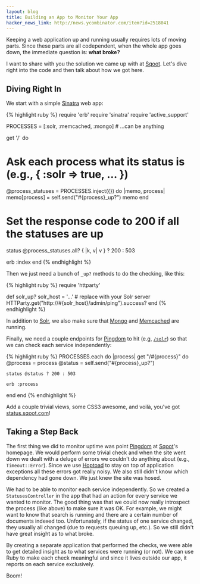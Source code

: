 ```yaml
---
layout: blog
title: Building an App to Monitor Your App
hacker_news_link: http://news.ycombinator.com/item?id=2518041
---
```


Keeping a web application up and running usually requires lots of moving parts. Since these parts are all codependent, when the whole app goes down, the immediate question is: **what broke?**

I want to share with you the solution we came up with at [Sqoot][5]. Let's dive right into the code and then talk about how we got here.

## Diving Right In

We start with a simple [Sinatra][3] web app:

{% highlight ruby %}
require 'erb'
require 'sinatra'
require 'active_support'

PROCESSES = [:solr, :memcached, :mongo] # ...can be anything

get '/' do
  # Ask each process what its status is (e.g., { :solr => true, ... })
  @process_statuses = PROCESSES.inject({}) do |memo, process|
    memo[process] = self.send("#{process}_up?")
    memo
  end

  # Set the response code to 200 if all the statuses are up
  status @process_statuses.all? { |k, v| v } ? 200 : 503

  erb :index
end
{% endhighlight %}

Then we just need a bunch of `_up?` methods to do the checking, like this:

{% highlight ruby %}
require 'httparty'

def solr_up?
  solr_host = '...' # replace with your Solr server
  HTTParty.get("http://#{solr_host}/admin/ping").success?
end
{% endhighlight %}

In addition to [Solr][8], we also make sure that [Mongo][1] and [Memcached][2] are running.

Finally, we need a couple endpoints for [Pingdom][6] to hit (e.g, [`/solr`][9]) so that we can check each service independently:

{% highlight ruby %}
PROCESSES.each do |process|
  get "/#{process}" do
    @process = process
    @status  = self.send("#{process}_up?")

    status @status ? 200 : 503

    erb :process
  end
end
{% endhighlight %}

Add a couple trivial views, some CSS3 awesome, and voilà, you've got [status.sqoot.com][4]!

## Taking a Step Back

The first thing we did to monitor uptime was point [Pingdom][6] at [Sqoot][5]'s homepage. We would perform some trivial check and when the site went down we dealt with a deluge of errors we couldn't do anything about (e.g., `Timeout::Error`). Since we use [Hoptoad][7] to stay on top of application exceptions all these errors got really noisy. We also still didn't know which dependency had gone down. We just knew the site was hosed.

We had to be able to monitor each service independently. So we created a `StatusesController` in the app that had an action for every service we wanted to monitor. The good thing was that we could now really introspect the process (like above) to make sure it was OK. For example, we might want to know that search is running and there are a certain number of documents indexed too. Unfortunately, if the status of one service changed, they usually all changed (due to requests queuing up, etc.). So we still didn't have great insight as to what broke.

By creating a separate application that performed the checks, we were able to get detailed insight as to what services were running (or not). We can use Ruby to make each check meaningful and since it lives outside our app, it reports on each service exclusively.

Boom!

[1]: https://gist.github.com/950677
[2]: https://gist.github.com/950680
[3]: http://www.sinatrarb.com/
[4]: http://status.sqoot.com/
[5]: http://www.sqoot.com/
[6]: http://www.pingdom.com/
[7]: http://hoptoadapp.com/
[8]: http://lucene.apache.org/solr/
[9]: http://status.sqoot.com/solr/
